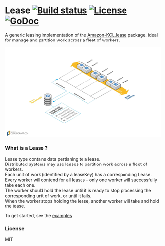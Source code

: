 # Lease [![Build status][travis-image]][travis-url] [![License][license-image]][license-url] [![GoDoc][godoc-img]][godoc-url]
A generic leasing implementation of the [Amazon-KCL.lease][kcl.lease] package. ideal for manage
and partition work across a fleet of workers.

![Screenshot](https://github.com/a8m/lease/blob/master/assets/lease.jpg)

### What is a Lease ?
Lease type contains data pertianing to a lease.  
Distributed systems may use leases to partition work across a fleet of workers.  
Each unit of work (identified by a leaseKey) has a corresponding Lease.  
Every worker will contend for all leases - only one worker will successfully take each one.  
The worker should hold the lease until it is ready to stop processing the corresponding unit of work,
or until it fails.  
When the worker stops holding the lease, another worker will take and hold the lease.

To get started, see the [examples][examples]


### License
MIT

[examples]:      https://github.com/a8m/lease/tree/master/_examples
[kcl.lease]:     https://github.com/awslabs/amazon-kinesis-client/tree/master/src/main/java/com/amazonaws/services/kinesis/leases
[godoc-url]:     https://godoc.org/github.com/a8m/lease
[godoc-img]:     https://img.shields.io/badge/godoc-reference-blue.svg?style=flat-square
[travis-url]:    https://travis-ci.org/a8m/lease
[travis-image]:  https://img.shields.io/travis/a8m/lease.svg?style=flat-square
[license-url]:   LICENSE
[license-image]: https://img.shields.io/badge/license-MIT-blue.svg?style=flat-square
